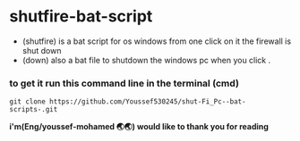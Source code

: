 # shutfire-bat-script

- (shutfire) is a bat script for os windows from one click on it the firewall is shut down 
- (down) also a bat file to shutdown the windows pc when you click .

### to get it run this command line in the terminal (cmd)

```
git clone https://github.com/Youssef530245/shut-Fi_Pc--bat-scripts-.git
```

**i'm(Eng/youssef-mohamed 🌏🌏) would like to thank you for reading**
